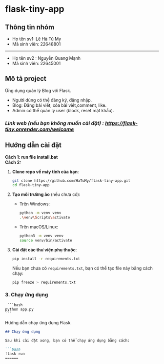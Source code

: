 # flask-tiny-app
## Thông tin nhóm
- Họ tên sv1: Lê Hà Tú My
- Mã sinh viên: 22648801
---------------------------------
- Họ tên sv2 : Nguyễn Quang Mạnh
- Mã sinh viên: 22645001

## Mô tả project
Ứng dụng quản lý Blog với Flask.  
- Người dùng có thể đăng ký, đăng nhập.
- Blog: Đăng bài viết, xóa bài viết,comment, like.
- Admin có thể quản lý user (block, reset mật khẩu).

### *Link web (nếu bạn không muốn cài đặt) : https://flask-tiny.onrender.com/welcome*

## Hướng dẫn cài đặt
**Cách 1: run file install.bat**  
**Cách 2:**  
1. **Clone repo về máy tính của bạn**:

    ```bash
    git clone https://github.com/HaTuMy/flask-tiny-app.git
    cd flask-tiny-app
    ```

2. **Tạo môi trường ảo** (nếu chưa có):

    - Trên Windows:

      ```bash
      python -m venv venv
      .\venv\Scripts\activate
      ```

    - Trên macOS/Linux:

      ```bash
      python3 -m venv venv
      source venv/bin/activate
      ```

3. **Cài đặt các thư viện phụ thuộc**:

    ```bash
    pip install -r requirements.txt
    ```

    Nếu bạn chưa có `requirements.txt`, bạn có thể tạo file này bằng cách chạy:

    ```bash
    pip freeze > requirements.txt
    ```

### 3. Chạy ứng dụng
     ```bash
    python app.py
    ```
Hướng dẫn chạy ứng dụng Flask.

```markdown
## Chạy ứng dụng

Sau khi cài đặt xong, bạn có thể chạy ứng dụng bằng cách:

```bash
flask run
======

